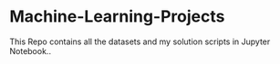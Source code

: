 # Machine-Learning-Projects
This Repo contains all the datasets and my solution scripts in Jupyter Notebook..
